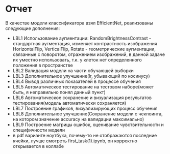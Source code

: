 # Отчет
В качестве модели классификатора взял EfficientNet, реализованы следующие дополнения: 
- LBL1 Использование аугментации: 
      RandomBrightnessContrast - стандартная аугментация, изменяет контрастность изображения
      HorizontalFlip, VerticalFlip, Rotate - геометрические аугментации, связанные с поворотом, отражением изображений,
                                             в данной задаче их уместно использовать, т.к. у клеток нет определенного положения в пространстве
- LBL2 Валидация модели на части обучающей выборки
- LBL3 Дополнительное улучшение(lr, убывающий по косинусу)
- LBL4 Вывод различных показателей в процессе обучения
- LBL5 Автоматическое тестирование на тестовом наборе(может быть, я неправильно понял данный пункт)
- LBL6 Автоматическое сохранение и визуализация результатов тестирования(модель автоматически сохраняется)
- LBL7 Построение графиков, визуализирующих процесс обучения
- LBL8 Дополнительное улучшение(Сохранение модели с чекпоинта, на котором значение accuracy на валидации максимально)
- LBL9 Построение матрицы ошибок, оценивание чувствительности и специфичности модели
- в pdf варианте ноутбука, почему-то не отображаются последние ячейки, лучше смотреть first_task(1).ipynb, он корректно открывается в коллабе
